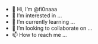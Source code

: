 - 👋 Hi, I’m @fi0naaa
- 👀 I’m interested in ...
- 🌱 I’m currently learning ...
- 💞️ I’m looking to collaborate on ...
- 📫 How to reach me ...

<!---
fi0naaa/fi0naaa is a ✨ special ✨ repository because its `README.md` (this file) appears on your GitHub profile.
You can click the Preview link to take a look at your changes.
--->
